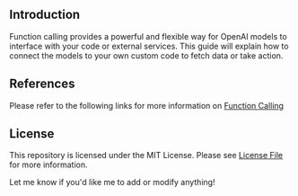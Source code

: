 ## Introduction

Function calling provides a powerful and flexible way for OpenAI models to interface with your code or external services. This guide will explain how to connect the models to your own custom code to fetch data or take action.

## References

Please refer to the following links for more information on [Function Calling](https://platform.openai.com/docs/guides/function-calling)

## License
This repository is licensed under the MIT License. Please see [License File](LICENSE.md) for more information.

Let me know if you'd like me to add or modify anything!
